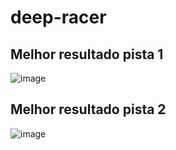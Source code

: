 # deep-racer


## Melhor resultado pista 1
![image](https://github.com/sarahrib/deep-racer/assets/99229740/21a681cc-fa3a-4a5b-809a-1e1c7d8a8455)



## Melhor resultado pista 2
![image](https://github.com/sarahrib/deep-racer/assets/99229740/9c0d6943-80da-45c1-8bab-400c39a1c6f1)
